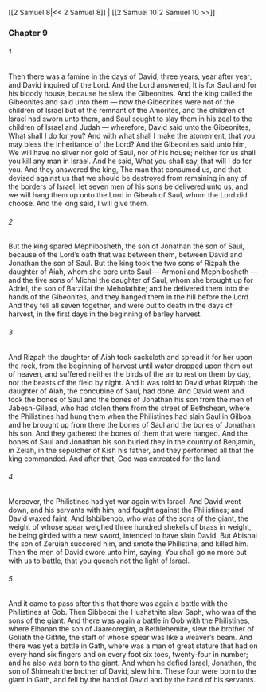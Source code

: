 [[2 Samuel 8|<< 2 Samuel 8]]  |  [[2 Samuel 10|2 Samuel 10 >>]]

### Chapter 9
###### 1
Then there was a famine in the days of David, three years, year after year; and David inquired of the Lord. And the Lord answered, It is for Saul and for his bloody house, because he slew the Gibeonites. And the king called the Gibeonites and said unto them — now the Gibeonites were not of the children of Israel but of the remnant of the Amorites, and the children of Israel had sworn unto them, and Saul sought to slay them in his zeal to the children of Israel and Judah — wherefore, David said unto the Gibeonites, What shall I do for you? And with what shall I make the atonement, that you may bless the inheritance of the Lord? And the Gibeonites said unto him, We will have no silver nor gold of Saul, nor of his house; neither for us shall you kill any man in Israel. And he said, What you shall say, that will I do for you. And they answered the king, The man that consumed us, and that devised against us that we should be destroyed from remaining in any of the borders of Israel, let seven men of his sons be delivered unto us, and we will hang them up unto the Lord in Gibeah of Saul, whom the Lord did choose. And the king said, I will give them.

###### 2
But the king spared Mephibosheth, the son of Jonathan the son of Saul, because of the Lord’s oath that was between them, between David and Jonathan the son of Saul. But the king took the two sons of Rizpah the daughter of Aiah, whom she bore unto Saul — Armoni and Mephibosheth — and the five sons of Michal the daughter of Saul, whom she brought up for Adriel, the son of Barzillai the Meholathite; and he delivered them into the hands of the Gibeonites, and they hanged them in the hill before the Lord. And they fell all seven together, and were put to death in the days of harvest, in the first days in the beginning of barley harvest.

###### 3
And Rizpah the daughter of Aiah took sackcloth and spread it for her upon the rock, from the beginning of harvest until water dropped upon them out of heaven, and suffered neither the birds of the air to rest on them by day, nor the beasts of the field by night. And it was told to David what Rizpah the daughter of Aiah, the concubine of Saul, had done. And David went and took the bones of Saul and the bones of Jonathan his son from the men of Jabesh-Gilead, who had stolen them from the street of Bethshean, where the Philistines had hung them when the Philistines had slain Saul in Gilboa, and he brought up from there the bones of Saul and the bones of Jonathan his son. And they gathered the bones of them that were hanged. And the bones of Saul and Jonathan his son buried they in the country of Benjamin, in Zelah, in the sepulcher of Kish his father, and they performed all that the king commanded. And after that, God was entreated for the land.

###### 4
Moreover, the Philistines had yet war again with Israel. And David went down, and his servants with him, and fought against the Philistines; and David waxed faint. And Ishbibenob, who was of the sons of the giant, the weight of whose spear weighed three hundred shekels of brass in weight, he being girded with a new sword, intended to have slain David. But Abishai the son of Zeruiah succored him, and smote the Philistine, and killed him. Then the men of David swore unto him, saying, You shall go no more out with us to battle, that you quench not the light of Israel.

###### 5
And it came to pass after this that there was again a battle with the Philistines at Gob. Then Sibbecai the Hushathite slew Saph, who was of the sons of the giant. And there was again a battle in Gob with the Philistines, where Elhanan the son of Jaareoregim, a Bethlehemite, slew the brother of Goliath the Gittite, the staff of whose spear was like a weaver’s beam. And there was yet a battle in Gath, where was a man of great stature that had on every hand six fingers and on every foot six toes, twenty-four in number; and he also was born to the giant. And when he defied Israel, Jonathan, the son of Shimeah the brother of David, slew him. These four were born to the giant in Gath, and fell by the hand of David and by the hand of his servants.